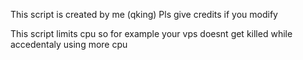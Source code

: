 This script is created by me (qking)
Pls give credits if you modify

This script limits cpu so for example your vps doesnt get killed while accedentaly using more cpu
